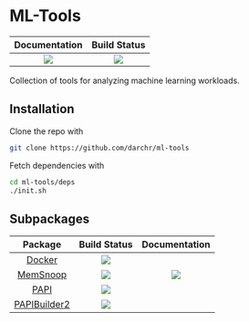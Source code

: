# ML-Tools

| **Documentation** | **Build Status** |
|:---:|:---:|
[![][docs-latest-img]][docs-latest-url] | [![][travis-img]][travis-url] |

Collection of tools for analyzing machine learning workloads.

## Installation

Clone the repo with
```sh
git clone https://github.com/darchr/ml-tools
```
Fetch dependencies with
```sh
cd ml-tools/deps
./init.sh
```

## Subpackages

| **Package** | **Build Status** | **Documentation** |
|:-----------:|:----------------:|:-----------------:|
| [Docker](https://github.com/hildebrandmw/Docker.jl)   | [![][dockerx-travis-img]][dockerx-travis-url]   |                                           |
| [MemSnoop](https://github.com/hildebrandmw/MemSnoop.jl) | [![][memsnoop-travis-img]][memsnoop-travis-url] | [![][docs-latest-img]][memsnoop-docs-url] |
| [PAPI](https://github.com/hildebrandmw/PAPI.jl)         | [![][papi-travis-img]][papi-travis-url]         |                                           |
| [PAPIBuilder2](https://github.com/hildebrandmw/PAPIBuilder2) | [![][papibuilder-travis-img]][papibuilder-travis-url] |                                |


[docs-latest-img]: https://img.shields.io/badge/docs-latest-blue.svg
[docs-latest-url]: http://arch.cs.ucdavis.edu/ml-tools/latest/

[travis-img]: https://travis-ci.org/darchr/ml-tools.svg?branch=master
[travis-url]: https://travis-ci.org/darchr/ml-tools

[dockerx-travis-img]: https://travis-ci.org/hildebrandmw/Docker.jl.svg?branch=master
[dockerx-travis-url]: https://travis-ci.org/hildebrandmw/Docker.jl 

[memsnoop-travis-img]: https://travis-ci.org/hildebrandmw/MemSnoop.jl.svg?branch=master
[memsnoop-travis-url]: https://travis-ci.org/hildebrandmw/MemSnoop.jl 
[memsnoop-docs-url]: https://hildebrandmw.github.io/MemSnoop.jl/latest

[papi-travis-img]: https://travis-ci.org/hildebrandmw/PAPI.jl.svg?branch=master
[papi-travis-url]: https://travis-ci.org/hildebrandmw/PAPI.jl 

[papibuilder-travis-img]: https://travis-ci.org/hildebrandmw/PAPIBuilder2.svg?branch=master
[papibuilder-travis-url]: https://travis-ci.org/hildebrandmw/PAPIBuilder2 
